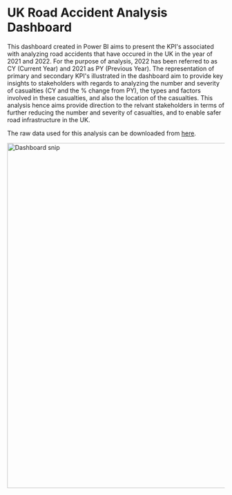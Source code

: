 # UK Road Accident Analysis Dashboard

This dashboard created in Power BI aims to present the KPI's associated with analyzing road accidents that have occured in the UK in the year of 2021 and 2022. For the purpose of analysis, 2022 has been referred to as CY (Current Year) and 2021 as PY (Previous Year). The representation of primary and secondary KPI's illustrated in the dashboard aim to provide key insights to stakeholders with regards to analyzing the number and severity of casualties (CY and the % change from PY), the types and factors involved in these casualties, and also the location of the casualties. This analysis hence aims provide direction to the relvant stakeholders in terms of further reducing the number and severity of casualties, and to enable safer road infrastructure in the UK.

The raw data used for this analysis can be downloaded from [here](https://docs.google.com/spreadsheets/d/1xXfN-d5m9pNClMe3qM93FS6x0niksBHc/edit?usp=sharing&ouid=108033888522953963554&rtpof=true&sd=true). 



<img width="800" alt="Dashboard snip" src="https://github.com/VIJVIV/UK_Road_Accident_Analysis/assets/146338220/2719065a-0004-4608-bd14-dcefca2c675f">
